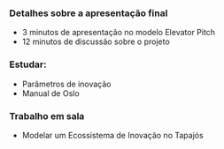 ### Detalhes sobre a apresentação final
* 3 minutos de apresentação no modelo Elevator Pitch
* 12 minutos de discussão sobre o projeto

### Estudar: 
* Parâmetros de inovação
* Manual de Oslo


### Trabalho em sala
* Modelar um Ecossistema de Inovação no Tapajós


